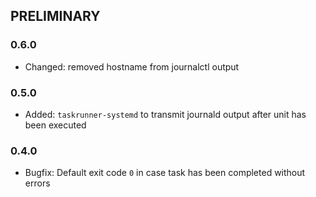 ## PRELIMINARY ##

### 0.6.0 ###

* Changed: removed hostname from journalctl output

### 0.5.0 ###

* Added: `taskrunner-systemd` to transmit journald output after unit has been executed

### 0.4.0 ###

* Bugfix: Default exit code `0` in case task has been completed without errors

    